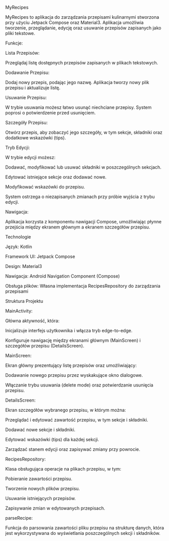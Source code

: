 MyRecipes

MyRecipes to aplikacja do zarządzania przepisami kulinarnymi stworzona przy użyciu Jetpack Compose oraz Material3. Aplikacja umożliwia tworzenie, przeglądanie, edycję oraz usuwanie przepisów zapisanych jako pliki tekstowe.

Funkcje:

Lista Przepisów:

Przeglądaj listę dostępnych przepisów zapisanych w plikach tekstowych.

Dodawanie Przepisu:

Dodaj nowy przepis, podając jego nazwę. Aplikacja tworzy nowy plik przepisu i aktualizuje listę.

Usuwanie Przepisu:

W trybie usuwania możesz łatwo usunąć niechciane przepisy. System poprosi o potwierdzenie przed usunięciem.

Szczegóły Przepisu:

Otwórz przepis, aby zobaczyć jego szczegóły, w tym sekcje, składniki oraz dodatkowe wskazówki (tips).

Tryb Edycji:

W trybie edycji możesz:

Dodawać, modyfikować lub usuwać składniki w poszczególnych sekcjach.

Edytować istniejące sekcje oraz dodawać nowe.

Modyfikować wskazówki do przepisu.

System ostrzega o niezapisanych zmianach przy próbie wyjścia z trybu edycji.

Nawigacja:

Aplikacja korzysta z komponentu nawigacji Compose, umożliwiając płynne przejścia między ekranem głównym a ekranem szczegółów przepisu.

Technologie

Język: Kotlin

Framework UI: Jetpack Compose

Design: Material3

Nawigacja: Android Navigation Component (Compose)

Obsługa plików: Własna implementacja RecipesRepository do zarządzania przepisami

Struktura Projektu

MainActivity:

Główna aktywność, która:

Inicjalizuje interfejs użytkownika i włącza tryb edge-to-edge.

Konfiguruje nawigację między ekranami głównym (MainScreen) i szczegółów przepisu (DetailsScreen).

MainScreen:

Ekran główny prezentujący listę przepisów oraz umożliwiający:

Dodawanie nowego przepisu przez wyskakujące okno dialogowe.

Włączanie trybu usuwania (delete mode) oraz potwierdzanie usunięcia przepisu.

DetailsScreen:

Ekran szczegółów wybranego przepisu, w którym można:

Przeglądać i edytować zawartość przepisu, w tym sekcje i składniki.

Dodawać nowe sekcje i składniki.

Edytować wskazówki (tips) dla każdej sekcji.

Zarządzać stanem edycji oraz zapisywać zmiany przy powrocie.

RecipesRepository:

Klasa obsługująca operacje na plikach przepisu, w tym:

Pobieranie zawartości przepisu.

Tworzenie nowych plików przepisu.

Usuwanie istniejących przepisów.

Zapisywanie zmian w edytowanych przepisach.

parseRecipe:

Funkcja do parsowania zawartości pliku przepisu na strukturę danych, która jest wykorzystywana do wyświetlania poszczególnych sekcji i składników.
